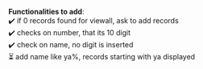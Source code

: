 <b>Functionalities to add</b>: <br>
 :heavy_check_mark: if 0 records found for viewall, ask to add records <br>
 :heavy_check_mark: checks on number, that its 10 digit <br>
 :heavy_check_mark: check on name, no digit is inserted <br>
 :hourglass_flowing_sand: add name like ya%, records starting with ya displayed
 
